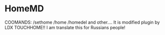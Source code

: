HomeMD
======

COOMANDS: /sethome /home /homedel and other.... It is modified plugin by LDX TOUCHHOME!! I am translate this for Russians people!
